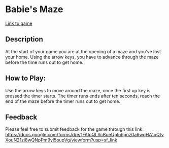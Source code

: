 # Babie's  Maze 


[Link to game ](my_game.exe)

## Description
At the start of your game  you are at the opening of a maze and you've lost your home. Using the arrow keys, you have to advance through the maze before the time runs out to get home.




## How to Play:
Use the arrow keys to move around the maze, once the first up key is pressed the timer starts.
The timer runs ends after ten seconds, reach the end of the maze before the timer runs out to get home.



## Feedback 
Please feel free to submit feedback for the game through this link:
https://docs.google.com/forms/d/e/1FAIpQLScBueUpIuhpnz0a6wqHA1oQtvXouN21zi8wQNpPm9yl5oupVg/viewform?usp=sf_link


